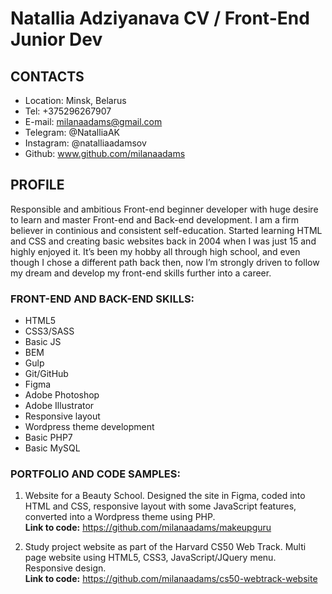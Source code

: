 # Natallia Adziyanava CV / Front-End Junior Dev

## CONTACTS
* Location: Minsk, Belarus
* Tel: +375296267907
* E-mail: milanaadams@gmail.com
* Telegram: @NatalliaAK
* Instagram: @natalliaadamsov
* Github: www.github.com/milanaadams

## PROFILE
Responsible and ambitious Front-end beginner developer with huge desire to learn and master Front-end and Back-end development. I am a firm believer in continious  and consistent self-education.
Started learning HTML and CSS and creating basic websites back in 2004 when I was just 15 and highly enjoyed it. It’s been my hobby all through high school, and even though I chose a different path back then, now I’m strongly driven to follow my dream and develop my front-end skills further into a career. 

### FRONT-END AND BACK-END SKILLS:
* HTML5
* CSS3/SASS 
* Basic JS
* BEM
* Gulp
* Git/GitHub
* Figma
* Adobe Photoshop 
* Adobe Illustrator
* Responsive layout
* Wordpress theme development 
* Basic PHP7 
* Basic MySQL

### PORTFOLIO AND CODE SAMPLES:
1. Website for a Beauty School. Designed the site in Figma, coded into HTML and CSS, responsive layout with some JavaScript features, converted into a Wordpress theme using PHP.   
**Link to code:** https://github.com/milanaadams/makeupguru

1. Study project website as part of the Harvard CS50 Web Track. Multi page website using HTML5, CSS3, JavaScript/JQuery menu. Responsive design.  
**Link to code:** https://github.com/milanaadams/cs50-webtrack-website
